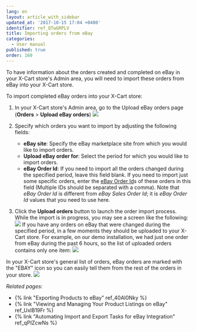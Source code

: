 ```yaml
---
lang: en
layout: article_with_sidebar
updated_at: '2017-10-15 17:04 +0400'
identifier: ref_QTwGRPLV
title: Importing orders from eBay
categories:
  - User manual
published: true
order: 160
---
```


To have information about the orders created and completed on eBay in your X-Cart store's Admin area, you will need to import these orders from eBay into your X-Cart store. 

To import completed eBay orders into your X-Cart store:

   1.  In your X-Cart store's Admin area, go to the Upload eBay orders page (**Orders** > **Upload eBay orders**)
       ![]({{site.baseurl}}/attachments/9306779/9439199.png)

   2.  Specify which orders you want to import by adjusting the following fields:
       * **eBay site**: Specify the eBay marketplace site from which you would like to import orders.
       * **Upload eBay order for**: Select the period for which you would like to import orders.
       * **eBay Order Id**: If you need to import all the orders changed during the specified period, leave this field blank. If you need to import just some specific orders, enter the [eBay Order Id](http://developer.ebay.com/devzone/xml/docs/reference/ebay/getorders.html#Request.OrderIDArray "eBay Order Id")s of these orders in this field (Multiple IDs should be separated with a comma). Note that _eBay Order Id_ is different from _eBay Sales Order Id_; it is _eBay Order Id_ values that you need to use here. 

   3.  Click the **Upload orders** button to launch the order import process.
       While the import is in progress, you may see a screen like the following:
       ![]({{site.baseurl}}/attachments/9306779/9439200.png)
       If you have any orders on eBay that were changed during the specified period, in a few moments they should be uploaded to your X-Cart store. For example, on our demo installation, we had just one order from eBay during the past 6 hours, so the list of uploaded orders contains only one item:
       ![]({{site.baseurl}}/attachments/9306779/9439201.png)

In your X-Cart store's general list of orders, eBay orders are marked with the "EBAY" icon so you can easily tell them from the rest of the orders in your store.
       ![]({{site.baseurl}}/attachments/9306779/9439202.png)


_Related pages:_

*   {% link "Exporting Products to eBay" ref_40Al0Nky %}
*   {% link "Viewing and Managing Your Product Listings on eBay" ref_UxlB19Fr %}
*   {% link "Automating Import and Export Tasks for eBay Integration" ref_qPIZcwNs %}
